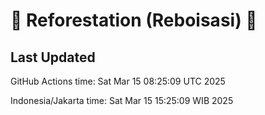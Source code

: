 
# 🌳 Reforestation (Reboisasi) 🌲

## Last Updated

GitHub Actions time: Sat Mar 15 08:25:09 UTC 2025

Indonesia/Jakarta time: Sat Mar 15 15:25:09 WIB 2025
